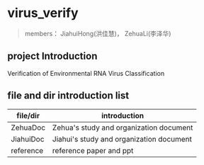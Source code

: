 # virus_verify

> members： JiahuiHong(洪佳慧)， ZehuaLi(李泽华)

## project Introduction

Verification of Environmental RNA Virus Classification

## file and dir introduction list

| file/dir  | introduction                             |
| --------- | ---------------------------------------- |
| ZehuaDoc  | Zehua's study and organization document  |
| JiahuiDoc | Jiahui's study and organization document |
| reference | reference paper and ppt                  |
